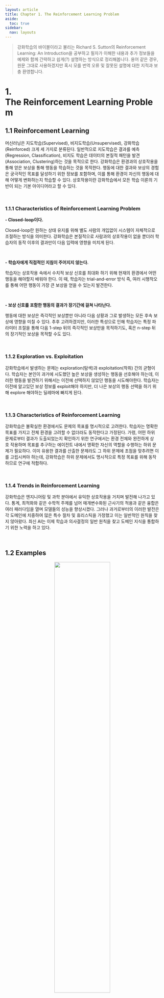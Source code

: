 ```yaml
---
layout: article
title: Chapter 1. The Reinforcement Learning Problem
aside:
  toc: true
sidebar:
  nav: layouts
---
```


> 강화학습의 바이블이라고 불리는 Richard S. Sutton의 Reinforcement Learning: An Introduction을 공부하고 필자가 이해한 내용과 추가 정보들을 예제와 함께 간략하고 쉽게(?) 설명하는 방식으로 정리해봅니다. 용어 같은 경우, 원문 그대로 사용하겠지만 혹시 모를 번역 오류 및 잘못된 설명에 대한 지적과 보충 환영합니다. 

# 1. The Reinforcement Learning Problem

## 1.1 Reinforcement Learning

머신러닝은 지도학습(Supervised), 비지도학습(Unsupervised), 강화학습(Reinforced) 크게 세 가지로 분류된다. 일반적으로 지도학습은 결과를 예측(Regression, Classification), 비지도 학습은 데이터의 본질적 패턴을 발견(Association, Clustering)하는 것을 목적으로 한다. 강화학습은 환경과의 상호작용을 통해 얻은 보상을 통해 행동을 학습하는 것을 목적한다. 행동에 대한 결과와 보상의 경험은 궁극적인 목표를 달성하기 위한 정보를 포함하며, 이를 통해 환경이 자신의 행동에 대해 어떻게 변화하는지 학습할 수 있다. 상호작용이란 강화학습에서 모든 학습 이론의 기반이 되는 기본 아이디어라고 할 수 있다. 

<br/>

### 1.1.1 Characteristics of Reinforcement Learning Problem 

**- Closed-loop이다.** 

Closed-loop란 원하는 상태 유지를 위해 별도 사람의 개입없이 시스템이 자체적으로 조절하는 방식을 의미한다. 강화학습은 본질적으로 사람과의 상호작용이 없을 뿐더러 학습자의 동작 이후의 결과만이 다음 입력에 영향을 미치게 된다. 

<br/>

**- 학습자에게 직접적인 지침이 주어지지 않는다.** 

학습자는 상호작용 속에서 수치적 보상 신호를 최대화 하기 위해 현재의 환경에서 어떤 행동을 해야할지 배워야 한다. 이 때, 학습자는 trial-and-error 방식 즉, 여러 시행착오를 통해 어떤 행동이 가장 큰 보상을 얻을 수 있는지 발견한다.

<br/>

**- 보상 신호를 포함한 행동의 결과가 장기간에 걸쳐 나타난다.** 

행동에 대한 보상은 즉각적인 보상뿐만 아니라 다음 상황과 그로 발생하는 모든 후속 보상에 영향을 미칠 수 있다. 추후 고려하겠지만, 이러한 특성으로 인해 학습자는 특정 파라미터 조절을 통해 다음 1-step 뒤의 즉각적인 보상만을 목적하기도, 혹은 n-step 뒤의 장기적인 보상을 목적할 수도 있다. 

<br/>

### 1.1.2 Exploration vs. Exploitation

강화학습에서 발생하는 문제는 exploration(탐색)과 exploitation(착취) 간의 균형이다. 학습자는 본인이 과거에 시도했던 높은 보상을 생성하는 행동을 선호해야 하는데, 이러한 행동을 발견하기 위해서는 이전에 선택하지 않았던 행동을 시도해야한다. 학습자는 이전에 알고있던 보상 정보를 exploit해야 하지만, 더 나은 보상의 행동 선택을 하기 위해 explore 해야하는 딜레마에 빠지게 된다. 

<br/>

### 1.1.3 Characteristics of Reinforcement Learning

강화학습은 불확실한 환경에서도 문제의 목표를 명시적으로 고려한다. 학습자는 명확한 목표를 가지고 전체 환경을 고려할 수 없더라도 동작한다고 가정된다. 가령, 어떤 하위 문제로부터 결과가 도출되었는지 확인하기 위한 연구에서는 환경 전체와 완전하게 상호 작용하며 목표를 추구하는 에이전트 내에서 명확한 자신의 역할을 수행하는 하위 문제가 필요하다. 이미 유용한 결과를 산출한 문제라도 그 하위 문제에 초점을 맞추려면 이를 고립시켜야 하는데, 강화학습은 하위 문제에서도 명시적으로 특정 목표를 위해 동작하므로 연구에 적합하다. 

<br/>

### 1.1.4 Trends in Reinforcement Learning

강화학습은 엔지니어링 및 과학 분야에서 유익한 상호작용을 거치며 발전해 나가고 있다. 통계, 최적화와 같은 수학적 주제를 넘어 매개변수화된 근사기의 적용과 같은 융합은 여러 패러다임을 열며 모델들의 성능을 향상시켰다. 그러나 과거로부터의 이러한 발전은 각 도메인에 치중하여 많은 특수 절차 및 휴리스틱을 가정했고 이는 일반적인 원칙을 찾지 않아왔다. 최신 AI는 이제 학습과 의사결정의 일반 원칙을 찾고 도메인 지식을 통합하기 위한 노력을 하고 있다. 

<br/>

## 1.2 Examples


<center><img src="" width="60%" height="60%"></center>
<center>https://opentutorials.org/course/4548/28949</center>

인간은 운동, 게임, 일 등 어떤 행동을 하던간에 반복적으로 수행하고 경험할수록 수행능력이과 판단력이 향상된다. 다음의 예제는 게이머가 게임을 하는 상황을 보여준다. 게이머는 현재의 화면을 보고 상태(환경)과 상/벌(보상)을 관찰한다. 해당 관찰의 내용을 통해 우리의 뇌는 더 높은 보상을 얻을 수 있도록 판단을 하게되고 행동으로 옮겨지게 된다. 그로 인해 게임의 상황은 게이머가 수행한 행동으로 인해 변하게 되고 우리는 다시 바뀐 환경을 관찰하고 다음 행동을 선택하는 과정을 반복하면서 학습한다. 

<br/>

이러한 과정은 모두 능동적인 의사 결정과 학습자와 환경과의 상호 작용을 포함하며, 학습자는 환경에 대한 불확실성에도 불구하고 목표를 달성하려고 한다. 학습자와 환경이라는 단어에 의해 고정관념을 가진 경우가 있는데, 학습자는 반드시 전체 로봇이나 유기체가 아닌 그 하위 집합일수도, 환경은 외부가 아닌 내부일 수도 있는 추상적인 개념이므로 주의해야 한다. 

목표를 향한 올바른 행동 선택에는 간접적이고 지연된 결과를 고려해야 하고 환경의 미래 상태에 영향을 미치므로 이는 완전히 예측할 수 없기 때문에 많은 정보 획득을 위해서 잦은 환경 모니터링과 그에 따른 적절한 대응이 필요하다. 결과적으로, 행동 선택과 환경과의 반복적 상호작용으로 얻은 경험을 사용하여 학습자는 시간이 지남에 따라 학습하게 된다. 학습자가 관찰할 수 있는 것을 기반으로 목표를 향한 진행 상황을 판단할 수 있다는 점에서 명시적인 목표가 포함된다. 

<br/>

## 1.3 Elements of Reinforcement Learning

기본적인 강화학습에서 사용되는 네가지 요소에 대해 개념적으로 짚어본다. 이제부터는 이해를 돕기 위해 학습자라고 불렀던 학습 주체를 agent로, 환경을 env로 표현하겠다. state는 현재로써는 agent 시점에서 관찰된 env 혹은 situation으로 이해하면 된다. 강화학습의 최종 목표는 주어진 요소들을 사용하여 action을 수행했을 때의 장기적 관점에서의 보상을 최대화할 수 있도록 agent를 학습시키는 것이다. 

<br/>

**- policy: agent's behavior function; mapping from state to action.**

agent가 행동하는 방식을 정의하며, state에서 취해야 할 action으로의 매핑이다. policy는 단순한 function이나 table일수도 혹은 매우 큰 계산이 요구되는 black-box function일 수도 있다. 일반적으로 stochastic하지만 deterministic한 경우도 존재한다. 

<br/>

**- reward: immediate(short-term) scalar feedback signal.**

강화학습 문제의 목표를 구성하며 즉각적인 의미에서의 보상을 정의한다. 각 time-step에서 env는 policy에 따라 action을 수행한 agent에게 scalar number인 reward를 보내면 해당 action의 바람직함을 판단할 수 있다. reward는 일반적으로 수행한 action과 state에 따른 stochastic function일 수 있다. 

<br/>

**- value function: expected cumulative(long-term) reward from state.**

강화학습 문제의 최대화 하려는 궁극적인 목표이며 장기적인 의미에서의 가치를 정의한다. agent가 해당 state에서 시작하여 미래에 누적될 것으로 예상되는 총 expected cumulative reward; 즉 현 state에서의 총 reward 예측값을 의미하며 장기적인 바람직함을 의미한다. Bellman equation과 함께 언급하겠지만 value function은 결국 일련의 reward summation의 expectation으로 표현되며 시작되는 state가 다르면 값이 달라질 수 있다. 결과적으로 우리는 action의 단기적관점의 reward 보다는 장기적 관점에서의 value function을 통해 가치판단을 하게 된다. 

<br/>

**- model: duplication of env which generate the next state and reward.**

실제 env의 동작을 모방하거나 일반적으로 환경이 동작하는 방식에 대한 추론을 가능하게 한다. 예를 들어, state와 action이 주어지면 model을 통해 결과로 나타나는 next state와 reward를 예측할 수 있다. model은 추후 model-based method에서 언급될 planning에 사용되며 실제 상호작용 없이도 미래 상황을 고려하여 action을 선택할 수 있다. 

<br/>

<center><img src="" width="60%" height="60%"></center>
<center>https://opentutorials.org/course/4548/28949</center>

위에서 보았던 예제를 새롭게 정의된 단어들로 표현했다; 게임 → 환경(env), 게이머 → 학습자(agent), 게임화면 → 상태(state), 게이머의 조작 → 행동(action), 상과 벌 → 보상(reward), 게이머의 판단력 → 정책(policy). agent는 env로부터 state와 reward를 얻게되고 policy는 그에 대한 매핑으로 action을 선택한다. action에 따라 env가 바뀌게 되고 또 다시 state와 reward를 관찰하는 과정을 반복하는 과정에서 policy가 학습하고 value function을 최대화 하는 action을 선택하게 된다. 

## 1.4 Limitations and Scope

최대화하려는 요소인 value function을 사용해야만 문제를 해결할 수 있는 것은 아니다. 강화학습 문제에 이를 사용하지 않는 genetic programming, genetic algorithms, simulated annealing와 같은 evolutionary 방법들 또한 존재한다. 이러한 방식들 또한 env의 특색에 맞게 강점이 존재하나 강화학습 문제의 유용한 구조를 일반적으로 무시하므로 인해 강화학습 방법에는 포함시키지 않는다. 

value function을 사용하지는 않지만 evolutionary 방법에는 속하지 않는, agent가 또 다른 estimate를 생성하는 policy gradient method는 포함된다. optimization는 강화학습과 동일하게 reward를 최대화하는 목표를 가지고 있으나, 강화학습에서는 agent가 받는 보상의 양을 늘리려고 매 env마다 노력하고 최대값이 존재하더라도 달성하지 못할 수도 있다는 차이점이 존재한다. 즉, optimization은 optimality와 같다고 볼 수 없다.  

<br/>

## 1.5 Summary

강화학습은 모범적인 감독이나 완전한 model에 의존하지 않고, agent가 env와의 직접적인 상호작용을 통해 학습하며 expected cumulative reward를 최대화 하는 것을 목적으로 하는 머신러닝 방법이다. 강화학습은 state, action, reward 측면에서 agent와 env 간의 상호작용을 정의하는 프레임워크를 사용하고 이는 인공지능 문제의 필수 기능을 나타낸다. 이는 원인과 결과에 대한 감각, 불확실성과 비결정론에 대한 감각, 명확한 목표의 존재와 같은 특징을 내포한다. 앞으로 더 구체적으로 공부하게 될 value function은 강화학습 방법의 핵심으로, policy 학습을 위해 매우 중요하게 사용될 것이다.
